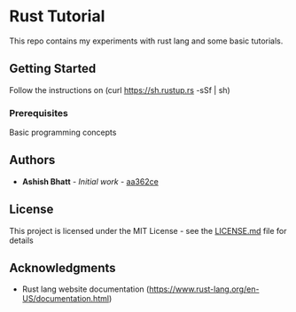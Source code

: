 # Rust Tutorial
This repo contains my experiments with rust lang and some basic tutorials.

## Getting Started

Follow the instructions on 
(curl https://sh.rustup.rs -sSf | sh)

### Prerequisites

Basic programming concepts

## Authors

* **Ashish Bhatt** - *Initial work* - [aa362ce](https://github.com/aa362ce)


## License

This project is licensed under the MIT License - see the [LICENSE.md](LICENSE.md) file for details

## Acknowledgments

* Rust lang website documentation (https://www.rust-lang.org/en-US/documentation.html)
